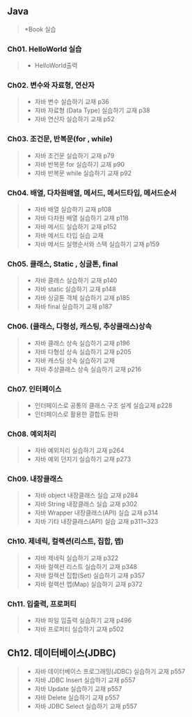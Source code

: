 ## Java
>*Book 실습

### Ch01. HelloWorld 실습
>* HelloWorld출력

### Ch02. 변수와 자료형, 연산자 
>* 자바 변수 실습하기 교재 p36
>* 자바 자료형 (Data Type) 실습하기 교재 p38
>* 자바 연산자 실습하기 교재 p52

### Ch03. 조건문, 반복문(for , while)
>* 자바 조건문 실습하기 교재 p79
>* 자바 반복문 for 실습하기 교재 p90
>* 자바 반복문 while 실습하기 교재 p92

### Ch04. 배열, 다차원배열, 메서드, 메서드타입, 메서드순서
>* 자바 배열 실습하기 교재 p108
>* 자바 다차원 배열 실습하기 교재 p118
>* 자바 메서드 실습하기 교재 p152
>* 자바 메서드 타입 실습 교재
>* 자바 메서드 실행순서와 스택 실습하기 교재 p159

### Ch05. 클래스, Static , 싱글톤, final
>* 자바 클래스 실습하기 교재 p140
>* 자바 static 실습하기 교재 p148
>* 자바 싱글톤 객체 실습하기 교재 p185
>* 자바 final 실습하기 교재 p187

### Ch06. (클래스, 다형성, 캐스팅, 추상클래스)상속
>* 자바 클래스 상속 실습하기 교재 p196
>* 자바 다형성 상속 실습하기 교재 p205
>* 자바 캐스팅 상속 실습하기 교재 
>* 자바 추상클래스 상속 실습하기 교재 p216

### Ch07. 인터페이스
>* 인터페이스로 공통의 클래스 구조 설계 실습교재 p228
>* 인터페이스로 활용한 결합도 완화

### Ch08. 예외처리
>* 자바 예외처리 실습하기 교재 p264
>* 자바 예외 던지기 실습하기 교재 p273

### Ch09. 내장클래스
>* 자바 object 내장클래스 실습 교재 p284
>* 자바 String 내장클래스 실습 교재 p302
>* 자바 Wrapper 내장클래스(API) 실습 교재 p314
>* 자바 기타 내장클래스(API) 실습 교재 p311~323

### Ch10. 제네릭, 컬렉션(리스트, 집합, 맵)
>* 자바 제네릭 실습하기 교재 p322
>* 자바 컬렉션 리스트 실습하기 교재 p348
>* 자바 컬렉션 집합(Set) 실습하기 교재 p357
>* 자바 컬렉션 맵(Map) 실습하기 교재 p372

### Ch11. 입출력, 프로퍼티
>* 자바 파일 입출력 실습하기 교재 p496
>* 자바 프로퍼티 실습하기 교재 p502

## Ch12. 데이터베이스(JDBC)
>* 자바 데이터베이스 프로그래밍(JDBC) 실습하기 교재 p557
>* 자바 JDBC Insert 실습하기 교재 p557
>* 자바 Update 실습하기 교재 p557
>* 자바 Delete 실습하기 교재 p557
>* 자바 JDBC Select 실습하기 교재 p557